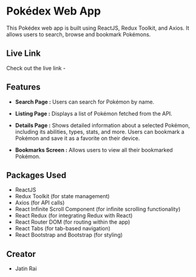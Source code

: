 # Pokédex Web App
This Pokédex web app is built using ReactJS, Redux Toolkit, and Axios. It allows users to search, browse and bookmark Pokémons.

## Live Link
Check out the live link - 
<!-- [https://pokedex-flurn.netlify.app/](https://pokedex-flurn.netlify.app/) -->

## Features

- **Search Page :** Users can search for Pokémon by name.

- **Listing Page :** Displays a list of Pokémon fetched from the API.

- **Details Page :** Shows detailed information about a selected Pokémon, including its abilities, types, stats, and more. Users can bookmark a Pokémon and save it as a favorite on their device.

- **Bookmarks Screen :** Allows users to view all their bookmarked Pokémon.


## Packages Used

- ReactJS
- Redux Toolkit (for state management)
- Axios (for API calls)
- React Infinite Scroll Component (for infinite scrolling functionality)
- React Redux (for integrating Redux with React)
- React Router DOM (for routing within the app)
- React Tabs (for tab-based navigation)
- React Bootstrap and Bootstrap (for styling)

## Creator

- Jatin Rai


